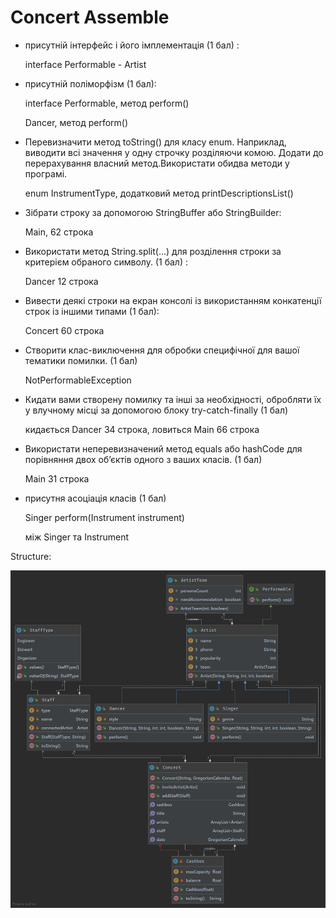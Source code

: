 Concert Assemble
===

- присутній інтерфейс і його імплементація (1 бал) :

    interface Performable - Artist

- присутній поліморфізм (1 бал):

    interface Performable, метод perform()

    Dancer, метод perform()

- Перевизначити метод toString() для класу enum. Наприклад, виводити всі значення у одну строчку розділяючи комою.  Додати до перерахування власний метод.Використати обидва методи у програмі.

    enum InstrumentType, додатковий метод printDescriptionsList()

- Зібрати строку за допомогою StringBuffer або StringBuilder:

    Main, 62 строка

- Використати метод String.split(...) для розділення строки за критерієм обраного символу. (1 бал) :

    Dancer 12 строка

- Вивести деякі строки на екран консолі із використанням конкатенції строк із іншими типами (1 бал):

    Concert 60 строка

- Створити клас-виключення для обробки специфічної для вашої тематики помилки. (1 бал) 

    NotPerformableException

- Кидати вами створену помилку та інші за необхідності, обробляти їх у влучному місці за допомогою блоку try-catch-finally (1 бал) 

    кидається Dancer 34 строка, ловиться Main 66 строка

- Використати неперевизначений метод equals або hashCode для порівняння двох об’єктів одного з ваших класів. (1 бал) 

    Main 31 строка

- присутня асоціація класів (1 бал) 

    Singer perform(Instrument instrument)
    
    між Singer та Instrument


Structure:

![Diagram](./diagram.png)